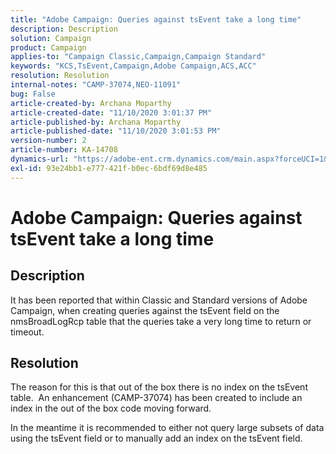 ```yaml
---
title: "Adobe Campaign: Queries against tsEvent take a long time"
description: Description
solution: Campaign
product: Campaign
applies-to: "Campaign Classic,Campaign,Campaign Standard"
keywords: "KCS,TsEvent,Campaign,Adobe Campaign,ACS,ACC"
resolution: Resolution
internal-notes: "CAMP-37074,NEO-11091"
bug: False
article-created-by: Archana Moparthy
article-created-date: "11/10/2020 3:01:37 PM"
article-published-by: Archana Moparthy
article-published-date: "11/10/2020 3:01:53 PM"
version-number: 2
article-number: KA-14708
dynamics-url: "https://adobe-ent.crm.dynamics.com/main.aspx?forceUCI=1&pagetype=entityrecord&etn=knowledgearticle&id=0c43979b-6523-eb11-a813-00224809820c"
exl-id: 93e24bb1-e777-421f-b0ec-6bdf69d8e485
---
```

# Adobe Campaign: Queries against tsEvent take a long time

## Description

It has been reported that within Classic and Standard versions of Adobe Campaign, when creating queries against the tsEvent field on the nmsBroadLogRcp table that the queries take a very long time to return or timeout.

## Resolution

The reason for this is that out of the box there is no index on the tsEvent table.  An enhancement (CAMP-37074) has been created to include an index in the out of the box code moving forward.

In the meantime it is recommended to either not query large subsets of data using the tsEvent field or to manually add an index on the tsEvent field.
